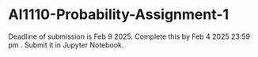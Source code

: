 # AI1110-Probability-Assignment-1
Deadline of submission is Feb 9 2025. Complete this by Feb 4 2025 23:59 pm . Submit it in Jupyter Notebook.
